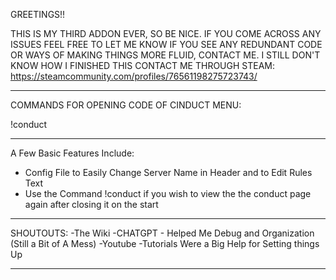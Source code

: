 GREETINGS!!

THIS IS MY THIRD ADDON EVER, SO BE NICE.
IF YOU COME ACROSS ANY ISSUES FEEL FREE TO LET ME KNOW
IF YOU SEE ANY REDUNDANT CODE OR WAYS OF MAKING THINGS MORE FLUID, CONTACT ME. I STILL DON'T KNOW HOW I FINISHED THIS
CONTACT ME THROUGH STEAM: https://steamcommunity.com/profiles/76561198275723743/

---------------------------------------------------------------------------------

COMMANDS FOR OPENING CODE OF CINDUCT MENU:

!conduct

------------------------------------------------------------------------------------

A Few Basic Features Include: 
- Config File to Easily Change Server Name in Header and to Edit Rules Text
- Use the Command !conduct if you wish to view the the conduct page again after closing it on the start

----------------------------------------------------------------------------------------

SHOUTOUTS:
-The Wiki
-CHATGPT - Helped Me Debug and Organization (Still a Bit of A Mess)
-Youtube -Tutorials Were a Big Help for Setting things Up

-----------------------------------------------------------------------------------------
